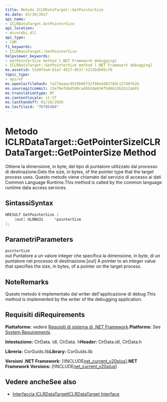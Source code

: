 ```yaml
---
title: Metodo ICLRDataTarget::GetPointerSize
ms.date: 03/30/2017
api_name:
- ICLRDataTarget.GetPointerSize
api_location:
- mscordbi.dll
api_type:
- COM
f1_keywords:
- ICLRDataTarget::GetPointerSize
helpviewer_keywords:
- GetPointerSize method [.NET Framework debugging]
- ICLRDataTarget::GetPointerSize method [.NET Framework debugging]
ms.assetid: 51d9f4a4-81a7-4527-8537-5212bdb05c70
topic_type:
- apiref
ms.openlocfilehash: 7a274aaec4919b86f32f98e4d8278dc12748fb2b
ms.sourcegitcommit: 13e79efdbd589cad6b1de634f5d6b1262b12ab01
ms.translationtype: MT
ms.contentlocale: it-IT
ms.lasthandoff: 01/28/2020
ms.locfileid: "76785484"
---
```

# <a name="iclrdatatargetgetpointersize-method"></a><span data-ttu-id="0f983-102">Metodo ICLRDataTarget::GetPointerSize</span><span class="sxs-lookup"><span data-stu-id="0f983-102">ICLRDataTarget::GetPointerSize Method</span></span>
<span data-ttu-id="0f983-103">Ottiene la dimensione, in byte, del tipo di puntatore utilizzato dal processo di destinazione.</span><span class="sxs-lookup"><span data-stu-id="0f983-103">Gets the size, in bytes, of the pointer type that the target process uses.</span></span> <span data-ttu-id="0f983-104">Questo metodo viene chiamato dal servizio di accesso ai dati Common Language Runtime.</span><span class="sxs-lookup"><span data-stu-id="0f983-104">This method is called by the common language runtime data access services.</span></span>  
  
## <a name="syntax"></a><span data-ttu-id="0f983-105">Sintassi</span><span class="sxs-lookup"><span data-stu-id="0f983-105">Syntax</span></span>  
  
```cpp  
HRESULT GetPointerSize (  
    [out] ULONG32     *pointerSize  
);  
```  
  
## <a name="parameters"></a><span data-ttu-id="0f983-106">Parametri</span><span class="sxs-lookup"><span data-stu-id="0f983-106">Parameters</span></span>  
 `pointerSize`  
 <span data-ttu-id="0f983-107">out Puntatore a un valore integer che specifica la dimensione, in byte, di un puntatore nel processo di destinazione.</span><span class="sxs-lookup"><span data-stu-id="0f983-107">[out] A pointer to an integer value that specifies the size, in bytes, of a pointer on the target process.</span></span>  
  
## <a name="remarks"></a><span data-ttu-id="0f983-108">Note</span><span class="sxs-lookup"><span data-stu-id="0f983-108">Remarks</span></span>  
 <span data-ttu-id="0f983-109">Questo metodo è implementato dal writer dell'applicazione di debug.</span><span class="sxs-lookup"><span data-stu-id="0f983-109">This method is implemented by the writer of the debugging application.</span></span>  
  
## <a name="requirements"></a><span data-ttu-id="0f983-110">Requisiti di</span><span class="sxs-lookup"><span data-stu-id="0f983-110">Requirements</span></span>  
 <span data-ttu-id="0f983-111">**Piattaforme:** vedere [Requisiti di sistema di .NET Framework](../../../../docs/framework/get-started/system-requirements.md).</span><span class="sxs-lookup"><span data-stu-id="0f983-111">**Platforms:** See [System Requirements](../../../../docs/framework/get-started/system-requirements.md).</span></span>  
  
 <span data-ttu-id="0f983-112">**Intestazione:** ClrData. idl, ClrData. h</span><span class="sxs-lookup"><span data-stu-id="0f983-112">**Header:** ClrData.idl, ClrData.h</span></span>  
  
 <span data-ttu-id="0f983-113">**Libreria:** CorGuids.lib</span><span class="sxs-lookup"><span data-stu-id="0f983-113">**Library:** CorGuids.lib</span></span>  
  
 <span data-ttu-id="0f983-114">**Versioni .NET Framework:** [!INCLUDE[net_current_v20plus](../../../../includes/net-current-v20plus-md.md)]</span><span class="sxs-lookup"><span data-stu-id="0f983-114">**.NET Framework Versions:** [!INCLUDE[net_current_v20plus](../../../../includes/net-current-v20plus-md.md)]</span></span>  
  
## <a name="see-also"></a><span data-ttu-id="0f983-115">Vedere anche</span><span class="sxs-lookup"><span data-stu-id="0f983-115">See also</span></span>

- [<span data-ttu-id="0f983-116">Interfaccia ICLRDataTarget</span><span class="sxs-lookup"><span data-stu-id="0f983-116">ICLRDataTarget Interface</span></span>](iclrdatatarget-interface.md)
